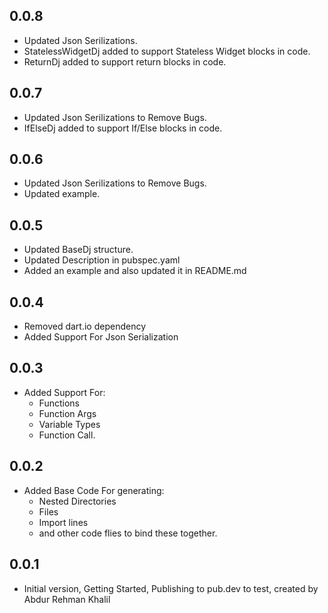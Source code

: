 ## 0.0.8

- Updated Json Serilizations.
- StatelessWidgetDj added to support Stateless Widget blocks in code.
- ReturnDj added to support return blocks in code.

## 0.0.7

- Updated Json Serilizations to Remove Bugs.
- IfElseDj added to support If/Else blocks in code.

## 0.0.6

- Updated Json Serilizations to Remove Bugs.
- Updated example.

## 0.0.5

- Updated BaseDj structure.
- Updated Description in pubspec.yaml
- Added an example and also updated it in README.md

## 0.0.4

- Removed dart.io dependency
- Added Support For Json Serialization

## 0.0.3

- Added Support For:
  - Functions
  - Function Args
  - Variable Types
  - Function Call.

## 0.0.2

- Added Base Code For generating:
  - Nested Directories
  - Files
  - Import lines
  - and other code flies to bind these together.

## 0.0.1

- Initial version, Getting Started, Publishing to pub.dev to test, created by Abdur Rehman Khalil
